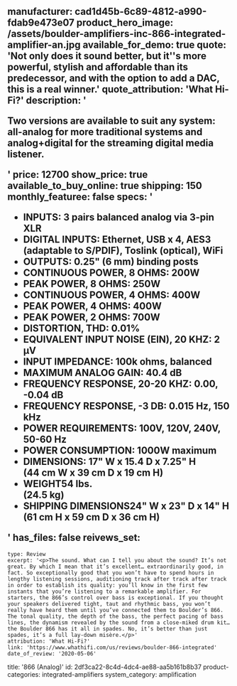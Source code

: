 manufacturer: cad1d45b-6c89-4812-a990-fdab9e473e07
product_hero_image: /assets/boulder-amplifiers-inc-866-integrated-amplifier-an.jpg
available_for_demo: true
quote: 'Not only does it sound better, but it''s more powerful, stylish and affordable than its predecessor, and with the option to add a DAC, this is a real winner.'
quote_attribution: 'What Hi-Fi?'
description: '<p>Two versions are available to suit any system: all-analog for more traditional systems and analog+digital for the streaming digital media listener.</p>'
price: 12700
show_price: true
available_to_buy_online: true
shipping: 150
monthly_featuree: false
specs: '<ul><li>INPUTS: 3 pairs balanced analog via 3-pin XLR</li><li>DIGITAL INPUTS: Ethernet, USB x 4, AES3 (adaptable to S/PDIF), Toslink (optical), WiFi</li><li>OUTPUTS: 0.25" (6 mm) binding posts</li><li>CONTINUOUS POWER, 8 OHMS: 200W</li><li>PEAK POWER, 8 OHMS: 250W</li><li>CONTINUOUS POWER, 4 OHMS: 400W</li><li>PEAK POWER, 4 OHMS: 400W</li><li>PEAK POWER, 2 OHMS: 700W</li><li>DISTORTION, THD: 0.01%</li><li>EQUIVALENT INPUT NOISE (EIN), 20 KHZ: 2 μV</li><li>INPUT IMPEDANCE: 100k ohms, balanced</li><li>MAXIMUM ANALOG GAIN: 40.4 dB</li><li>FREQUENCY RESPONSE, 20-20 KHZ: 0.00, -0.04 dB</li><li>FREQUENCY RESPONSE, -3 DB: 0.015 Hz, 150 kHz</li><li>POWER REQUIREMENTS: 100V, 120V, 240V, 50-60 Hz</li><li>POWER CONSUMPTION: 1000W maximum</li><li>DIMENSIONS: 17" W x 15.4 D x 7.25" H<br>(44 cm W x 39 cm D x 19 cm H)</li><li>WEIGHT54 lbs.<br>(24.5 kg)</li><li>SHIPPING DIMENSIONS24" W x 23" D x 14" H<br>(61 cm H x 59 cm D x 36 cm H)</li></ul>'
has_files: false
reivews_set:
  -
    type: Review
    excerpt: '<p>The sound. What can I tell you about the sound? It’s not great. By which I mean that it’s excellent… extraordinarily good, in fact. So exceptionally good that you won’t have to spend hours in lengthy listening sessions, auditioning track after track after track in order to establish its quality: you’ll know in the first few instants that you’re listening to a remarkable amplifier. For starters, the 866’s control over bass is exceptional. If you thought your speakers delivered tight, taut and rhythmic bass, you won’t really have heard them until you’ve connected them to Boulder’s 866. The tonal quality, the depth of the bass, the perfect pacing of bass lines, the dynamism revealed by the sound from a close-miked drum kit… the Boulder 866 has it all in spades. No, it’s better than just spades, it’s a full lay-down misère.</p>'
    attribution: 'What Hi-Fi?'
    link: 'https://www.whathifi.com/us/reviews/boulder-866-integrated'
    date_of_review: '2020-05-06'
title: '866 (Analog)'
id: 2df3ca22-8c4d-4dc4-ae88-aa5b161b8b37
product-categories: integrated-amplifiers
system_category: amplification
